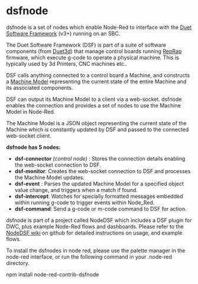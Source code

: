# dsfnode
dsfnode is a set of nodes which enable Node-Red to interface with the [Duet Software Framework](https://github.com/Duet3D/DuetSoftwareFramework) (v3+) running on an SBC.

The Duet Software Framework (DSF) is part of a suite of software components (from [Duet3d](https://www.duet3d.com/)) that manage control boards running [RepRap](https://reprap.org/wiki/RepRap) firmware, which execute g-code to operate a physical machine. This is typically used by 3d Printers, CNC machines etc..

DSF calls anything connected to a control board a Machine, and constructs a [Machine Model](https://duet3d.dozuki.com/Wiki/Object_Model_of_RepRapFirmware) representing the current state of the entire Machine and its associated components.

DSF can output its Machine Model to a client via a web-socket. dsfnode enables the connection and provides a set of nodes to use the Machine Model in Node-Red.

The Machine Model is a JSON object representing the current state of the Machine which is constantly updated by DSF and passed to the connected web-socket client.

**dsfnode has 5 nodes:**

 - **dsf-connector** *(control node)* : Stores the connection details enabling the web-socket connection to DSF.  
 - **dsf-monitor**: Creates the web-socket connection to DSF and processes the Machine Model updates.
 - **dsf-event** : Parses the updated Machine Model for a specified object value change, and triggers when a match if found.
 - **dsf-intercept**: Watches for specially formatted messages embedded within running g-code to trigger events within Node_Red.
 - **dsf-command**: Send a g-code or m-code command to DSF for action.

dsfnode is part of a project called NodeDSF which includes a DSF plugin for DWC, plus example Node-Red flows and dashboards. Please refer to the [NodeDSF wiki](https://github.com/MintyTrebor/NodeDSF) on github for detailed instructions on usage, and example flows.

To install the dsfnodes in node red, please use the palette manager in the node-red interface, or run the following command in your .node-red directory.

npm install node-red-contrib-dsfnode
